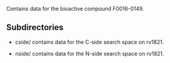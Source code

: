 Contains data for the bioactive compound F0016-0149.

## Subdirectories

- cside/ contains data for the C-side search space on rv1821.

- nside/ contains data for the N-side search space on rv1821.

